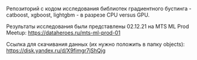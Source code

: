 Репозиторий с кодом исследования библиотек градиентного бустинга - catboost, xgboost, lightgbm - в разрезе CPU versus GPU.  

Результаты исследования были представлены 02.12.21 на MTS ML Prod Meetup: https://dataheroes.ru/mts-ml-prod-01 

Ссылка для скачивания данных (их нужно положить в папку objects):
https://disk.yandex.ru/d/X9fimgr7jShQjg

